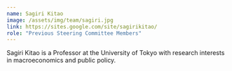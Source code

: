 ```yaml
---
name: Sagiri Kitao
image: /assets/img/team/sagiri.jpg
link: https://sites.google.com/site/sagirikitao/
role: "Previous Steering Committee Members"
---
```

Sagiri Kitao is a Professor at the University of Tokyo with research interests in macroeconomics and public policy.
